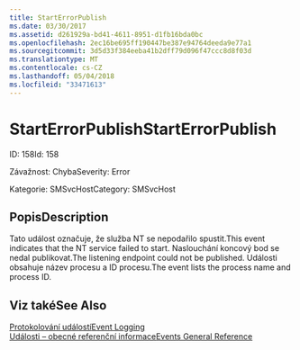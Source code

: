 ```yaml
---
title: StartErrorPublish
ms.date: 03/30/2017
ms.assetid: d261929a-bd41-4611-8951-d1fb16bda0bc
ms.openlocfilehash: 2ec16be695ff190447be387e94764deeda9e77a1
ms.sourcegitcommit: 3d5d33f384eeba41b2dff79d096f47ccc8d8f03d
ms.translationtype: MT
ms.contentlocale: cs-CZ
ms.lasthandoff: 05/04/2018
ms.locfileid: "33471613"
---
```

# <a name="starterrorpublish"></a><span data-ttu-id="1657e-102">StartErrorPublish</span><span class="sxs-lookup"><span data-stu-id="1657e-102">StartErrorPublish</span></span>
<span data-ttu-id="1657e-103">ID: 158</span><span class="sxs-lookup"><span data-stu-id="1657e-103">Id: 158</span></span>  
  
 <span data-ttu-id="1657e-104">Závažnost: Chyba</span><span class="sxs-lookup"><span data-stu-id="1657e-104">Severity: Error</span></span>  
  
 <span data-ttu-id="1657e-105">Kategorie: SMSvcHost</span><span class="sxs-lookup"><span data-stu-id="1657e-105">Category: SMSvcHost</span></span>  
  
## <a name="description"></a><span data-ttu-id="1657e-106">Popis</span><span class="sxs-lookup"><span data-stu-id="1657e-106">Description</span></span>  
 <span data-ttu-id="1657e-107">Tato událost označuje, že služba NT se nepodařilo spustit.</span><span class="sxs-lookup"><span data-stu-id="1657e-107">This event indicates that the NT service failed to start.</span></span> <span data-ttu-id="1657e-108">Naslouchání koncový bod se nedal publikovat.</span><span class="sxs-lookup"><span data-stu-id="1657e-108">The listening endpoint could not be published.</span></span> <span data-ttu-id="1657e-109">Události obsahuje název procesu a ID procesu.</span><span class="sxs-lookup"><span data-stu-id="1657e-109">The event lists the process name and process ID.</span></span>  
  
## <a name="see-also"></a><span data-ttu-id="1657e-110">Viz také</span><span class="sxs-lookup"><span data-stu-id="1657e-110">See Also</span></span>  
 [<span data-ttu-id="1657e-111">Protokolování událostí</span><span class="sxs-lookup"><span data-stu-id="1657e-111">Event Logging</span></span>](../../../../../docs/framework/wcf/diagnostics/event-logging/index.md)  
 [<span data-ttu-id="1657e-112">Události – obecné referenční informace</span><span class="sxs-lookup"><span data-stu-id="1657e-112">Events General Reference</span></span>](../../../../../docs/framework/wcf/diagnostics/event-logging/events-general-reference.md)
